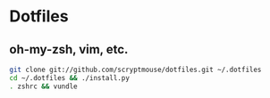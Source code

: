# Dotfiles
## oh-my-zsh, vim, etc.

```sh
git clone git://github.com/scryptmouse/dotfiles.git ~/.dotfiles
cd ~/.dotfiles && ./install.py
. zshrc && vundle
```
